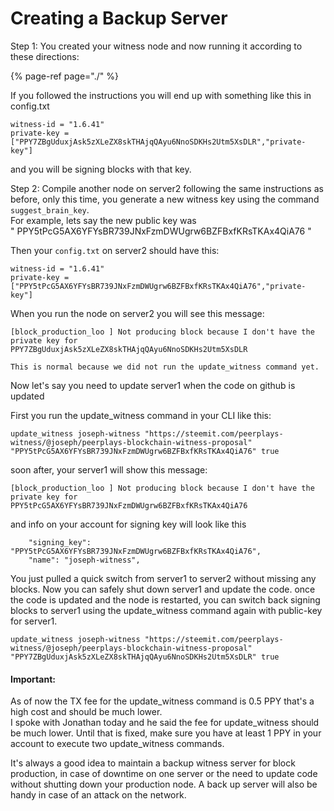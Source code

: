 # Creating a Backup Server

Step 1: You created your witness node and now running it according to these directions:

{% page-ref page="./" %}

If you followed the instructions you will end up with something like this in config.txt

```text
witness-id = "1.6.41"
private-key = ["PPY7ZBgUduxjAsk5zXLeZX8skTHAjqQAyu6NnoSDKHs2Utm5XsDLR","private-key"]
```

and you will be signing blocks with that key.

Step 2: Compile another node on server2 following the same instructions as before, only this time, you generate a new witness key using the command `suggest_brain_key`.  
For example, lets say the new public key was  
" PPY5tPcG5AX6YFYsBR739JNxFzmDWUgrw6BZFBxfKRsTKAx4QiA76 "

Then your `config.txt` on server2 should have this:

```text
witness-id = "1.6.41"
private-key = ["PPY5tPcG5AX6YFYsBR739JNxFzmDWUgrw6BZFBxfKRsTKAx4QiA76","private-key"]
```

When you run the node on server2 you will see this message:

```text
[block_production_loo ] Not producing block because I don't have the private key for 
PPY7ZBgUduxjAsk5zXLeZX8skTHAjqQAyu6NnoSDKHs2Utm5XsDLR

This is normal because we did not run the update_witness command yet.
```

Now let's say you need to update server1 when the code on github is updated

First you run the update\_witness command in your CLI like this:

```text
update_witness joseph-witness "https://steemit.com/peerplays-witness/@joseph/peerplays-blockchain-witness-proposal" "PPY5tPcG5AX6YFYsBR739JNxFzmDWUgrw6BZFBxfKRsTKAx4QiA76" true
```

soon after, your server1 will show this message:

```text
[block_production_loo ] Not producing block because I don't have the private key for 
PPY5tPcG5AX6YFYsBR739JNxFzmDWUgrw6BZFBxfKRsTKAx4QiA76
```

  
and info on your account for signing key will look like this

```text
    "signing_key": "PPY5tPcG5AX6YFYsBR739JNxFzmDWUgrw6BZFBxfKRsTKAx4QiA76",
    "name": "joseph-witness",
```

  
You just pulled a quick switch from server1 to server2 without missing any blocks. Now you can safely shut down server1 and update the code. once the code is updated and the node is restarted, you can switch back signing blocks to server1 using the update\_witness command again with public-key for server1.  


```text
update_witness joseph-witness "https://steemit.com/peerplays-witness/@joseph/peerplays-blockchain-witness-proposal" "PPY7ZBgUduxjAsk5zXLeZX8skTHAjqQAyu6NnoSDKHs2Utm5XsDLR" true
```

#### Important:

As of now the TX fee for the update\_witness command is 0.5 PPY that's a high cost and should be much lower.  
I spoke with Jonathan today and he said the fee for update\_witness should be much lower. Until that is fixed, make sure you have at least 1 PPY in your account to execute two update\_witness commands.

It's always a good idea to maintain a backup witness server for block production, in case of downtime on one server or the need to update code without shutting down your production node. A back up server will also be handy in case of an attack on the network.

